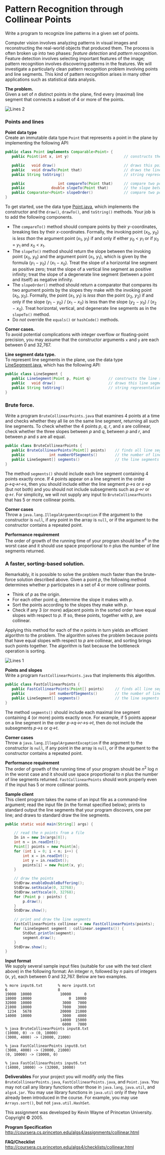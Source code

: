 # Pattern Recognition through Collinear Points

Write a program to recognize line patterns in a given set of points.

Computer vision involves analyzing patterns in visual images and reconstructing the real-world objects that
produced them. The process is often broken up into two phases: *feature detection* and *pattern recognition*.
Feature detection involves selecting important features of the image; pattern recognition involves discovering
patterns in the features. We will investigate a particularly clean pattern recognition problem involving points and
line segments. This kind of pattern recognition arises in many other applications such as statistical data analysis.

**The problem.** <br>
Given a set of *n* distinct points in the plane, find every (maximal) line segment that connects a subset of
4 or more of the points.

![Lines 2](images/lines2.png)

### Points and lines 
**Point data type**<br>
Create an immutable data type `Point` that represents a point in the plane by implementing the following API:

```java
public class Point implements Comparable<Point> {
   public Point(int x, int y)                         // constructs the point (x, y)

   public   void draw()                               // draws this point
   public   void drawTo(Point that)                   // draws the line segment from this point to that point
   public String toString()                           // string representation

   public               int compareTo(Point that)     // compare two points by y-coordinates, breaking ties by x-coordinates
   public            double slopeTo(Point that)       // the slope between this point and that point
   public Comparator<Point> slopeOrder()              // compare two points by slopes they make with this point
}
```

To get started, use the data type [Point.java](./src/main/java/Point.java), which implements the constructor and
the `draw()`, `drawTo()`, and `toString()` methods. Your job is to add the following components.
- The `compareTo()` method should compare points by their *y*-coordinates, breaking ties by their *x*-coordinates.
Formally, the invoking point (*x*<sub>0</sub>, *y*<sub>0</sub>) is *less than* the argument point (*x*<sub>1</sub>,
*y*<sub>1</sub>) if and only if either *y*<sub>0</sub> < *y*<sub>1</sub> or if *y*<sub>0</sub> = *y*<sub>1</sub>
and *x*<sub>0</sub> < *x*<sub>1</sub>.
- The `slopeTo()` method should return the slope between the invoking point (*x*<sub>0</sub>, *y*<sub>0</sub>)
and the argument point (*x*<sub>1</sub>, *y*<sub>1</sub>), which is given by the formula (*y*<sub>1</sub> −
*y*<sub>0</sub>) / (*x*<sub>1</sub> − *x*<sub>0</sub>). Treat the slope of a horizontal line segment as positive
zero; treat the slope of a vertical line segment as positive infinity; treat the slope of a degenerate line segment
(between a point and itself) as negative infinity.
- The `slopeOrder()` method should return a comparator that compares its two argument points by the slopes
they make with the invoking point (*x*<sub>0</sub>, *y*<sub>0</sub>). Formally, the point (*x*<sub>1</sub>,
*y*<sub>1</sub>) is *less than* the point (*x*<sub>2</sub>, *y*<sub>2</sub>) if and only if the slope
(*y*<sub>1</sub> − *y*<sub>0</sub>) / (*x*<sub>1</sub> − *x*<sub>0</sub>) is less than the slope
(*y*<sub>2</sub> − *y*<sub>0</sub>) / (*x*<sub>2</sub> − *x*<sub>0</sub>). Treat horizontal, vertical,
and degenerate line segments as in the `slopeTo()` method.
- Do *not* override the `equals()` or `hashCode()` methods.

**Corner cases.** <br>
To avoid potential complications with integer overflow or floating-point precision, you may assume that
the constructor arguments `x` and `y` are each between 0 and 32,767. 
<br>

**Line segment data type.**<br>
To represent line segments in the plane, use the data type [LineSegment.java](src/main/java/LineSegment.java),
which has the following API:

```java
public class LineSegment {
   public LineSegment(Point p, Point q)        // constructs the line segment between points p and q
   public   void draw()                        // draws this line segment
   public String toString()                    // string representation
}
```

### Brute force. 

Write a program `BruteCollinearPoints.java` that examines 4 points at a time and checks whether
they all lie on the same line segment, returning all such line segments. To check whether the
4 points *p*, *q*, *r*, and *s* are collinear, check whether the three slopes between *p* and *q*,
between *p* and *r*, and between *p* and *s* are all equal.

```java
public class BruteCollinearPoints {
   public BruteCollinearPoints(Point[] points)    // finds all line segments containing 4 points
   public           int numberOfSegments()        // the number of line segments
   public LineSegment[] segments()                // the line segments
}
```

The method `segments()` should include each line segment containing 4 points exactly once. If 4 points appear
on a line segment in the order *p→q→r→s*, then you should include either the line segment *p→s* or *s→p*
(but not both) and you should not include subsegments such as *p→r* or *q→r*. For simplicity, we will not
supply any input to `BruteCollinearPoints` that has 5 or more collinear points.

**Corner cases**<br>
Throw a `java.lang.IllegalArgumentException` if the argument to the constructor is `null`, if any point
in the array is `null`, or if the argument to the constructor contains a repeated point.

**Performance requirement**<br>
The order of growth of the running time of your program should be *n*<sup>4</sup> in the worst case and it should
use space proportional to *n* plus the number of line segments returned.

### A faster, sorting-based solution.
Remarkably, it is possible to solve the problem much faster than the brute-force solution described above.
Given a point *p*, the following method determines whether *p* participates in a set of 4 or more collinear points.

- Think of *p* as the origin.
- For each other point *q*, determine the slope it makes with *p*.
- Sort the points according to the slopes they make with *p*.
- Check if any 3 (or more) adjacent points in the sorted order have equal slopes with respect to *p*.
If so, these points, together with *p*, are collinear.

Applying this method for each of the *n* points in turn yields an efficient algorithm to the problem.
The algorithm solves the problem because points that have equal slopes with respect to *p* are collinear,
and sorting brings such points together. The algorithm is fast because the bottleneck operation is sorting.

![Lines 1](images/lines1.png)

**Points and slopes**<br>
Write a program `FastCollinearPoints.java` that implements this algorithm.

```java
public class FastCollinearPoints {
   public FastCollinearPoints(Point[] points)     // finds all line segments containing 4 or more points
   public           int numberOfSegments()        // the number of line segments
   public LineSegment[] segments()                // the line segments
}
```
The method `segments()` should include each maximal line segment containing 4 (or more) points exactly once.
For example, if 5 points appear on a line segment in the order *p→q→r→s→t*, then do not include the subsegments
*p→s* or *q→t*.

**Corner cases**<br>
Throw a `java.lang.IllegalArgumentException` if the argument to the constructor is `null`, if any point in the array
is `null`, or if the argument to the constructor contains a repeated point.

**Performance requirement**<br>
The order of growth of the running time of your program should be *n*<sup>2</sup> log *n* in the worst case
and it should use space proportional to *n* plus the number of line segments returned. `FastCollinearPoints`
should work properly even if the input has 5 or more collinear points.

**Sample client**<br>
This client program takes the name of an input file as a command-line argument; read the input file
(in the format specified below); prints to standard output the line segments that your program discovers,
one per line; and draws to standard draw the line segments.

```java
public static void main(String[] args) {

    // read the n points from a file
    In in = new In(args[0]);
    int n = in.readInt();
    Point[] points = new Point[n];
    for (int i = 0; i < n; i++) {
        int x = in.readInt();
        int y = in.readInt();
        points[i] = new Point(x, y);
    }

    // draw the points
    StdDraw.enableDoubleBuffering();
    StdDraw.setXscale(0, 32768);
    StdDraw.setYscale(0, 32768);
    for (Point p : points) {
        p.draw();
    }
    StdDraw.show();

    // print and draw the line segments
    FastCollinearPoints collinear = new FastCollinearPoints(points);
    for (LineSegment segment : collinear.segments()) {
        StdOut.println(segment);
        segment.draw();
    }
    StdDraw.show();
}
```

**Input format**<br>
We supply several sample input files (suitable for use with the test client above) in the following format:
An integer *n*, followed by *n* pairs of integers (*x*, *y*), each between 0 and 32,767. Below are two examples.

```
% more input6.txt       % more input8.txt
6                       8
19000  10000             10000      0
18000  10000                 0  10000
32000  10000              3000   7000
21000  10000              7000   3000
 1234   5678             20000  21000
14000  10000              3000   4000
                         14000  15000
                          6000   7000
% java BruteCollinearPoints input8.txt
(10000, 0) -> (0, 10000) 
(3000, 4000) -> (20000, 21000) 

% java FastCollinearPoints input8.txt
(3000, 4000) -> (20000, 21000) 
(0, 10000) -> (10000, 0)

% java FastCollinearPoints input6.txt
(14000, 10000) -> (32000, 10000) 
```
**Deliverables**
For your project you will modify only the files `BruteCollinearPoints.java`, `FastCollinearPoints.java`,
and `Point.java`. You may not call any library functions other those in `java.lang`, `java.util`, and `algs4.jar`.
You may use library functions in `java.util` only if they have already been introduced in the course.
For example, you may use `Arrays.sort()`, but not `java.util.HashSet`.

This assignment was developed by Kevin Wayne of Princeton University. 
Copyright © 2005.

**Program Specification**<br>
http://coursera.cs.princeton.edu/algs4/assignments/collinear.html

**FAQ/Checklist**<br>
http://coursera.cs.princeton.edu/algs4/checklists/collinear.html
